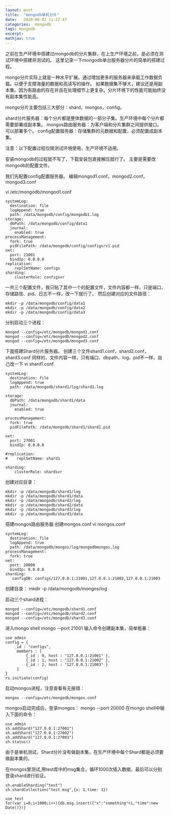 ```yaml
---
layout: post
title:  "mongodb单机分片"
date:   2020-06-02 11:22:47
categories:  mongodb
tags: mongodb
excerpt: 
mathjax: true
---
```




之前在生产环境中搭建过mongodb的分片集群，在上生产环境之前，是必须在测试环境中搭建并测试的。
这里记录一下mongodb单台服务器分片的简单的搭建过程。

mongo分片实际上就是一种水平扩展。通过增加更多的服务器来承载工作数据负载。以便于支撑海量的数据和高读写的操作。
如果数据集不够大，建议还是用副本集。因为有路由的存在并且在处理细节上更复杂。分片环境下的性能可能始终没有副本集性能高。

mongo分片主要包括三大部分：shard，mongos，config。

shard分片服务器：每个分片都是整体数据的一部分子集。生产环境中每个分片都需要部署成副本集。
mongos路由服务器：为客户端和分片集群之间提供接口。可以部署多个。
config配置服务器：存储集群的元数据和配置，必须配置成副本集。

注意：以下配置过程仅限测试环境使用，生产环境不适用。

安装mongodb的过程就不写了，下载安装包直接解压就行了。
主要是需要改mongodb的配置文件。

我们先配置config配置服务器。
编辑mongod1.conf，mongod2.conf，mongod3.conf

vi /etc/mongodb/mongod1.conf
```
systemLog:
  destination: file
  logAppend: true
  path: /data/mongodb/config/mongodb1.log
storage:
  dbPath: /data/mongodb/config/data1
  journal:
    enabled: true
processManagement:
  fork: true
  pidFilePath: /data/mongodb/config/configsrv1.pid
net:
  port: 21001
  bindIp: 0.0.0.0
replication:
    replSetName: configs
sharding:
    clusterRole: configsvr
```
一共三个配置文件，我只贴了其中一个的配置文件，文件内容都一样，只是端口、存储路径、pid、日志不一样，改一下就行了。
然后创建对应的文件路径：
```
mkdir -p /data/mongodb/config/data1
mkdir -p /data/mongodb/config/data2
mkdir -p /data/mongodb/config/data3
```

分别启动三个进程：
```
mongod --config=/etc/mongodb/mongod1.conf
mongod --config=/etc/mongodb/mongod2.conf
mongod --config=/etc/mongodb/mongod3.conf
```

下面搭建Shard分片服务器。
创建三个文件shard1.conf，shard2.conf，shard3.conf
同样的，文件内容一样，只有端口、dbpath、log、pid不一样，自己改一下
vi shard1.conf
```
systemLog:
  destination: file
  logAppend: true
  path: /data/mongodb/shard1/log/shard1.log

storage:
  dbPath: /data/mongodb/shard1/data
  journal:
    enabled: true

processManagement:
  fork: true
  pidFilePath: /data/mongodb/shard1/shard1.pid

net:
  port: 27001
  bindIp: 0.0.0.0

#replication:
#    replSetName: shard1

sharding:
    clusterRole: shardsvr
```
创建对应目录：
```
mkdir -p /data/mongodb/shard1/log
mkdir -p /data/mongodb/shard1/data
mkdir -p /data/mongodb/shard2/log
mkdir -p /data/mongodb/shard2/data
mkdir -p /data/mongodb/shard3/log
mkdir -p /data/mongodb/shard3/data
```

搭建mongos路由服务器
创建mongos.conf
vi mongos.conf
```
systemLog:
  destination: file
  logAppend: true
  path: /data/mongodb/mongos/log/mongodbmongos.log
processManagement:
  fork: true
net:
  port: 20000
  bindIp: 0.0.0.0
sharding:
   configDB: configs/127.0.0.1:21001,127.0.0.1:21002,127.0.0.1:21003
```
创建目录：
mkdir -p /data/mongodb/mongos/log

启动三个shard进程：
```
mongod --config=/etc/mongodb/shard1.conf
mongod --config=/etc/mongodb/shard2.conf
mongod --config=/etc/mongodb/shard3.conf
```

进入mongo shell 
mongo --port 21001
输入命令创建副本集，简单粗暴：
```
use admin
config = {
    _id : "configs",
     members : [
         {_id : 0, host : "127.0.0.1:21001" },
         {_id : 1, host : "127.0.0.1:21002" },
         {_id : 2, host : "127.0.0.1:21003" }
     ]
}
rs.initiate(config)
```


启动mongos进程，注意查看有无报错：
```
mongos --config=/etc/mongodb/mongos.conf
```

mongos启动完成后，登录mongos：
mongo --port 20000
在mongo shell中输入下面的命令：
```
use admin
sh.addShard("127.0.0.1:27001")
sh.addShard("127.0.0.1:27002")
sh.addShard("127.0.0.1:27003")
sh.status()
```
由于是单机测试，Shard分片没有做副本集。在生产环境中每个Shard都是必须要做副本集的。

在mongos里测试,用test库中的msg集合，循环1000次插入数据，最后可以分别登录shard进行验证。

```
sh.enableSharding("test")
sh.shardCollection("test.msg",{x: 1,time: 1})

use test
for(var i=0;i<1000;i++){db.msg.insert({"x":"something"+i,"time":new Date()})}
```




